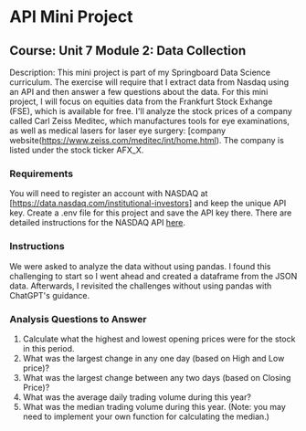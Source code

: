 # API Mini Project

## Course: Unit 7 Module 2: Data Collection

Description: This mini project is part of my Springboard Data Science curriculum. The exercise will require that I extract data from Nasdaq using an API and then answer a few questions about the data. For this mini project, I will focus on equities data from the Frankfurt Stock Exhange (FSE), which is available for free. I'll analyze the stock prices of a company called Carl Zeiss Meditec, which manufactures tools for eye examinations, as well as medical lasers for laser eye surgery: [company website(https://www.zeiss.com/meditec/int/home.html). The company is listed under the stock ticker AFX_X.

### Requirements
You will need to register an account with NASDAQ at [https://data.nasdaq.com/institutional-investors] and keep the unique API key. Create a .env file for this project and save the API key there. There are detailed instructions for the NASDAQ API [here](https://docs.data.nasdaq.com/docs/in-depth-usage).

### Instructions
We were asked to analyze the data without using pandas. I found this challenging to start so I went ahead and created a dataframe from the JSON data. Afterwards, I revisited the challenges without using pandas with ChatGPT's guidance. 

### Analysis Questions to Answer
1. Calculate what the highest and lowest opening prices were for the stock in this period.
2. What was the largest change in any one day (based on High and Low price)?
3. What was the largest change between any two days (based on Closing Price)?
4. What was the average daily trading volume during this year?
5. What was the median trading volume during this year. (Note: you may need to implement your own function for calculating the median.)
